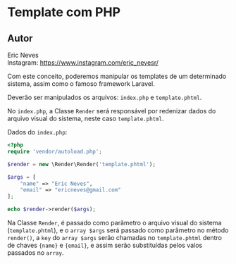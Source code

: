 Template com PHP
==========

Autor
----------
Eric Neves  
Instagram: https://www.instagram.com/eric_nevesr/

Com este conceito, poderemos manipular os templates de um determinado sistema, assim como o famoso framework Laravel.

Deverão ser manipulados os arquivos: `index.php` e `template.phtml`. 

No `index.php`, a Classe `Render` será responsável por redenizar dados do arquivo visual do sistema, neste caso `template.phtml`.

Dados do `index.php`:

```php
<?php 
require 'vendor/autoload.php';

$render = new \Render\Render('template.phtml');

$args = [
    "name" => "Eric Neves",
    "email" => "ericneves@gmail.com"
];

echo $render->render($args);

```
Na Classe `Render`, é passado como parâmetro o arquivo visual do sistema (`template.phtml`), e o `array $args` será passado como parâmetro no método `render()`, a `key` do `array $args` serão chamadas no `template.phtml` dentro de chaves `{name}` e `{email}`, e assim serão substituídas pelos valos passados no `array`.
